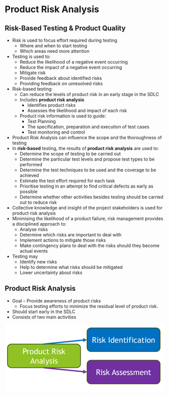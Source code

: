 # Product Risk Analysis
## Risk-Based Testing & Product Quality
* Risk is used to focus effort required during testing
  * Where and when to start testing
  * Which areas need more attention
* Testing is used to:
  * Reduce the likelihood of a negative event occurring
  * Reduce the impact of a negative event occurring
  * Mitigate risk
  * Provide feedback about identified risks
  * Providing feedback on unresolved risks
* Risk-based testing:
  * Can reduce the levels of product risk in an early stage in the SDLC
  * Includes **product risk analysis**
    * Identifies product risks
    * Assesses the likelihood and impact of each risk
  * Product risk information is used to guide:
    * Test Planning
    * The specification, preparation and execution of test cases
    * Test monitoring and control
* Product Risk Analysis can influence the scope and the thoroughness of testing
* In **risk-based** testing, the results of **product risk analysis** are used to:
  * Determine the scope of testing to be carried out
  * Determine the particular test levels and propose test types to be performed
  * Determine the test techniques to be used and the coverage to be achieved
  * Estimate the test effort required for each task
  * Prioritise testing in an attempt to find critical defects as early as possible
  * Determine whether other activities besides testing should be carried out to reduce risk
* Collective knowledge and insight of the project stakeholders is used for product risk analysis
* Minimising the likelihood of a product failure, risk management provides a disciplined approach to:
  * Analyse risks
  * Determine which risks are important to deal with
  * Implement actions to mitigate those risks
  * Make contingency plans to deal with the risks should they become actual events
* Testing may
  * Identify new risks
  * Help to determine what risks should be mitigated
  * Lower uncertainty about risks

## Product Risk Analysis
* Goal – Provide awareness of product risks
  * Focus testing efforts to minimize the residual level of product risk.
* Should start early in the SDLC
* Consists of two main activities

![image16.png](assets/image16.png)
